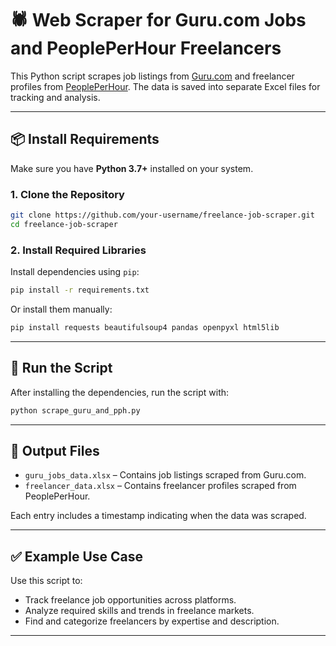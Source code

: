 
# 🕷️ Web Scraper for Guru.com Jobs and PeoplePerHour Freelancers

This Python script scrapes job listings from [Guru.com](https://www.guru.com/d/jobs) and freelancer profiles from [PeoplePerHour](https://www.peopleperhour.com/hire-freelancers). The data is saved into separate Excel files for tracking and analysis.

---

## 📦 Install Requirements

Make sure you have **Python 3.7+** installed on your system.

### 1. Clone the Repository

```bash
git clone https://github.com/your-username/freelance-job-scraper.git
cd freelance-job-scraper
```

### 2. Install Required Libraries

Install dependencies using `pip`:

```bash
pip install -r requirements.txt
```

Or install them manually:

```bash
pip install requests beautifulsoup4 pandas openpyxl html5lib
```

---

## 🚀 Run the Script

After installing the dependencies, run the script with:

```bash
python scrape_guru_and_pph.py
```

---

## 📁 Output Files

- `guru_jobs_data.xlsx` – Contains job listings scraped from Guru.com.
- `freelancer_data.xlsx` – Contains freelancer profiles scraped from PeoplePerHour.

Each entry includes a timestamp indicating when the data was scraped.

---

## ✅ Example Use Case

Use this script to:

- Track freelance job opportunities across platforms.
- Analyze required skills and trends in freelance markets.
- Find and categorize freelancers by expertise and description.

---
